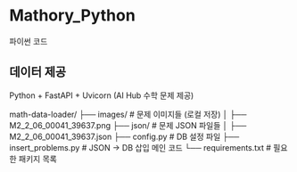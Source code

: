 # Mathory_Python
파이썬 코드

## 데이터 제공
Python + FastAPI + Uvicorn (AI Hub 수학 문제 제공)

math-data-loader/
├── images/                    # 문제 이미지들 (로컬 저장)
│   ├── M2_2_06_00041_39637.png
├── json/                      # 문제 JSON 파일들
│   ├── M2_2_06_00041_39637.json
├── config.py                  # DB 설정 파일
├── insert_problems.py         # JSON → DB 삽입 메인 코드
└── requirements.txt           # 필요한 패키지 목록
